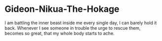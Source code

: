 # Gideon-Nikua-The-Hokage
I am battling the inner beast inside me every single day, I can barely hold it back. Whenever I see someone in trouble the urge to rescue them, becomes so great, that my whole body starts to ache.
